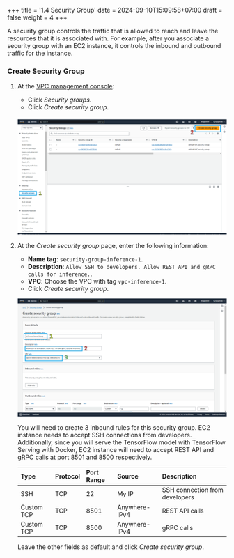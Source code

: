 +++
title = '1.4 Security Group'
date = 2024-09-10T15:09:58+07:00
draft = false
weight = 4
+++

A security group controls the traffic that is allowed to reach and leave the resources that it is
associated with. For example, after you associate a security group with an EC2 instance, it controls the
inbound and outbound traffic for the instance.

### Create Security Group

1. At the [VPC management console](https://console.aws.amazon.com/vpc/home):
    - Click *Security groups*.
    - Click *Create security group*.

   ![Security Group Console](/static/images/1-vpc-in-aws/img-12.png)

2. At the *Create security group* page, enter the following information:
    - **Name tag**: `security-group-inference-1`.
    - **Description**: `Allow SSH to developers. Allow REST API and gRPC calls for inference.`.
    - **VPC**: Choose the VPC with tag `vpc-inference-1`.
    - Click *Create security group*.

   ![Create Security Group](/static/images/1-vpc-in-aws/img-13.png)

   You will need to create 3 inbound rules for this security group. EC2 instance needs to accept SSH
   connections from developers. Additionally, since you will serve the TensorFlow model with TensorFlow
   Serving with Docker, EC2 instance will need to accept REST API and gRPC calls at port 8501 and 8500
   respectively.

    | Type       | Protocol | Port Range | Source        | Description                    |
    |------------|----------|------------|---------------|--------------------------------|
    | SSH        | TCP      | 22         | My IP         | SSH connection from developers |
    | Custom TCP | TCP      | 8501       | Anywhere-IPv4 | REST API calls                 |
    | Custom TCP | TCP      | 8500       | Anywhere-IPv4 | gRPC calls                     |

    Leave the other fields as default and click *Create security group*.